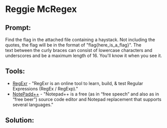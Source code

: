 # Reggie McRegex
## Prompt:
Find the flag in the attached file containing a haystack. Not including the quotes, the flag will be in the format of "flag{here_is_a_flag}". The text between the curly braces can consist of lowercase characters and underscores and be a maximum length of 16. You'll know it when you see it.

## Tools:
- [RegExr](https://regexr.com/) - "RegExr is an online tool to learn, build, & test Regular Expressions (RegEx / RegExp)."
- [NotePadd++](https://notepad-plus-plus.org/downloads/) - "Notepad++ is a free (as in “free speech” and also as in “free beer”) source code editor and Notepad replacement that supports several languages."

## Solution:
